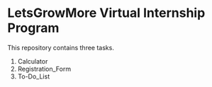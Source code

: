 # LetsGrowMore Virtual Internship Program
This repository contains three tasks.
1. Calculator
2. Registration_Form
3. To-Do_List

